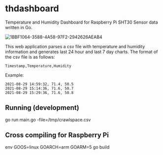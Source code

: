 # thdashboard
Temperature and Humidity Dashboard for Raspberry Pi SHT30 Sensor data written in Go.

![1BBF1064-3588-4A58-97F2-2942626AEAB4](https://user-images.githubusercontent.com/6045616/132441382-21c437c9-133d-46b6-9abd-f44f7b32a159.png)

This web application parses a csv file with temperature and humidity information and generates last 24 hour and last 7 day charts.
The format of the csv file is as follows:

```Timestamp,Temperature,Humidity```

Example:

```
2021-08-29 14:59:32, 71.4, 50.5
2021-08-29 15:14:36, 71.6, 50.7
2021-08-29 15:29:36, 71.6, 50.8
```

## Running (development)
go run main.go -file=/tmp/crawlspace.csv

## Cross compiling for Raspberry Pi
env GOOS=linux GOARCH=arm GOARM=5 go build

